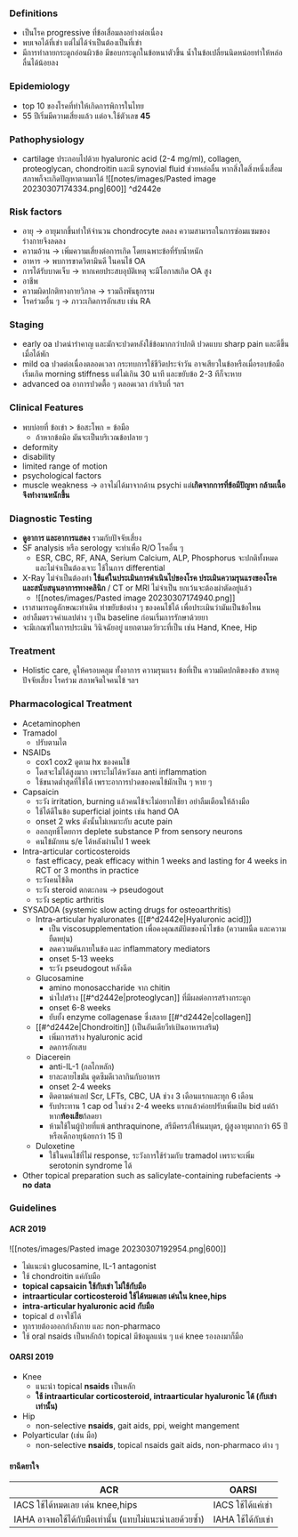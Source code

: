 ### Definitions
- เป็นโรค progressive ที่ข้อเสื่อมลงอย่างต่อเนื่อง
- พบเจอได้ที่เข่า แต่ไม่ได้จำเป็นต้องเป็นที่เข่า
- มีการทำลายกระดูกอ่อนผิวข้อ มีขอบกระดูกในข้อหนาตัวขึ้น น้ำในข้อเปลี่ยนนิดหน่อยทำให้หล่อลื่นได้น้อยลง

### Epidemiology
- top 10 ของโรคที่ทำให้เกิดการพิการในไทย
- 55 ปีเริ่มมีความเสี่ยงแล้ว แต่อจ.ใช้ตัวเลข **45**


### Pathophysiology
- cartilage ประกอบไปด้วย hyaluronic acid (2-4 mg/ml), collagen, proteoglycan, chondroitin และมี synovial fluid ช่วยหล่อลื่น หากสิ่งใดสิ่งหนึ่งเสื่อมสภาพก็จะเกิดปัญหาตามมาได้
![[notes/images/Pasted image 20230307174334.png|600]] ^d2442e

### Risk factors
- อายุ -> อายุมากขึ้นทำให้จำนวน chondrocyte ลดลง ความสามารถในการซ่อมแซมของร่างกายจึงลดลง
- ความอ้วน -> เพิ่มความเสี่ยงต่อการเกิด โดยเฉพาะข้อที่รับน้ำหนัก
- อาหาร -> พบการขาดวิตามินดี ในคนไข้ OA
- การได้รับบาดเจ็บ -> หากเคยประสบอุบัติเหตุ จะมีโอกาสเกิด OA สูง
- อาชีพ
- ความผิดปกติทางกายวิภาค -> รวมถึงพันธุกรรม
- โรคร่วมอื่น ๆ -> ภาวะเกิดการอักเสบ เช่น RA

### Staging
- early oa ปวดน่ารำคาญ และมักจะปวดหลังใช้ข้อมากกว่าปกติ ปวดแบบ sharp pain และดีขึ้นเมื่อได้พัก
- mild oa ปวดต่อเนื่องตลอดเวลา กระทบการใช้ชีวิตประจำวัน อาจเสียวในข้อหรือเมื่อรอบข้อมือ เริ่มเกิด morning stiffness แต่ไม่เกิน 30 นาที และขยับข้อ 2-3 ทีก็จะหาย
- advanced oa อาการปวดตื้อ ๆ ตลอดเวลา กำเริบถี่ ฯลฯ

### Clinical Features
- พบบ่อยที่ ข้อเข่า > ข้อสะโพก = ข้อมือ
	- ถ้าหากข้อมิอ มันจะเป็นบริเวณข้อปลาย ๆ
- deformity
- disability
- limited range of motion
- psychological factors
- muscle weakness ->  อาจไม่ได้มาจากด้าน psychi แต่**เกิดจากการที่ข้อมีปัญหา กล้ามเนื้อจึงทำงานหนักขึ้น**


### Diagnostic Testing
- **ดูอาการ และอาการแสดง** รวมกับปัจจัยเสี่ยง
- SF analysis หรือ serology จะทำเพื่อ R/O โรคอื่น ๆ
	- ESR, CBC, RF, ANA, Serium Calcium, ALP, Phosphorus จะปกติทั้งหมด และไม่จำเป็นต้องเจาะ ใช้ในการ differential
- X-Ray ไม่จำเป็นต้องทำ **ใช้แค่ในประเมินการดำเนินไปของโรค ประเมินความรุนแรงของโรค และสนับสนุนอาการทางคลินิก** / CT or MRI ไม่จำเป็น ยกเว้นจะต้องผ่าตัดอยู่แล้ว
	- ![[notes/images/Pasted image 20230307174940.png]]
- เราสามารถดูลักษณะท่าเดิน ท่าขยับข้อต่าง ๆ ของคนไข้ได้ เพื่อประเมินว่ามันเป็นข้อไหน
- อย่าลืมตรวจค่าแลปต่าง ๆ เป็น baseline ก่อนเริ่มการรักษาด้วยยา
- จะมีเกณฑ์ในการประเมิน วินิจฉัยอยู่ แยกตามอวัยวะที่เป็น เช่น Hand, Knee, Hip

### Treatment
- Holistic care, ดูให้ครอบคลุม ทั้งอาการ ความรุนแรง ข้อที่เป็น ความผิดปกติของข้อ สาเหตุ ปัจจัยเสี่ยง โรคร่วม สภาพจิตใจคนไข้ ฯลฯ

### Pharmacological Treatment
- Acetaminophen
- Tramadol
	- ปรับตามไต
- NSAIDs
	- cox1 cox2 ดูตาม hx ของคนไข้
	- โดสจะไม่ได้สูงมาก เพราะไม่ได้หวังผล anti inflammation
	- ใช้ขนาดต่ำสุดที่ใช้ได้ เพราะอาการปวดของคนไข้มักเป็น ๆ หาย ๆ
- Capsaicin
	- ระวัง irritation, burning แล้วคนไข้จะไม่อยากใช้ยา อย่าลืมเตือนให้ล้างมือ
	- ใช้ได้ดีในข้อ superficial joints เช่น hand OA
	- onset 2 wks ดังนั้นไม่เหมาะกับ acute pain
	- ออกฤทธิ์โดยการ deplete substance P from sensory neurons
	- คนไข้มักทน s/e ได้หลังผ่านไป 1 week
- Intra-articular corticosteroids
	- fast efficacy, peak efficacy within 1 weeks and lasting for 4 weeks in RCT or 3 months in practice
	- ระวังคนไข้ติด
	- ระวัง steroid ตกตะกอน -> pseudogout
	- ระวัง septic arthritis
- SYSADOA (systemic slow acting drugs for osteoarthritis)
	- Intra-articular hyaluronates ([[#^d2442e|Hyaluronic acid]])
		- เป็น viscosupplementation เพื่อคงคุณสมับิตของน้ำไขข้อ (ความหนืด และความยืดหยุ่น)
		- ลดความดันภายในข้อ และ inflammatory mediators
		- onset 5-13 weeks
		- ระวัง pseudogout หลังฉีด
	- Glucosamine
		- amino monosaccharide จาก chitin
		- นำไปสร้าง [[#^d2442e|proteoglycan]] ที่มีผลต่อการสร้างกระดูก
		- onset 6-8 weeks
		- ยับยั้ง enzyme collagenase ซึ่งสลาย [[#^d2442e|collagen]]
	- [[#^d2442e|Chondroitin]] (เป็นอันเดียวีท่เป้นอาหารเสริม)
		- เพิ่มการสร้าง hyaluronic acid
		- ลดการอักเสบ
	- Diacerein
		- anti-IL-1 (กลไกหลัก)
		- ยาละลายไขมัน ดูดซึมดีเวลากินกับอาหาร
		- onset 2-4 weeks
		- ติดตามค่าแลป Scr, LFTs, CBC, UA ช่วง 3 เดือนแรกและทุก 6 เดือน
		- รับประทาน 1 cap od ในช่วง 2-4 weeks แรกแล้วค่อยปรับเพิ่มเป้น bid แต่ถ้าหาก**ท้องเสีย**ก้ลดยา
		- ห้ามใช้ในผู้ป่วยที่แพ้ anthraquinone, สรีมีครรภ์ให้นมบุตร, ผู้สูงอายุมากกว่า 65 ปี หรือเด็กอายุน้อยกว่า 15 ปี
	- Duloxetine
		- ใช้ในคนไข้ที่ไม่ response, ระวังการใช้ร่วมกับ tramadol เพราะจะเพิ่ม serotonin syndrome ได้
- Other topical preparation such as salicylate-containing rubefacients -> **no data**

### Guidelines

#### ACR 2019
![[notes/images/Pasted image 20230307192954.png|600]]
- ไม่แนะนำ glucosamine, IL-1 antagonist
- ใช้ chondroitin แค่กับมือ
- **topical capsaicin ใช้กับเข่า ไม่ใช้กับมือ**
- **intraarticular corticosteroid ใช้ได้หมดเลย เด่นใน knee,hips**
- **intra-articular hyaluronic acid กับมือ**
- topical d อาจใช้ได้
- ทุกรายต้องออกกำลังกาย และ non-pharmaco
- ใช้ oral nsaids เป็นหลักถ้า topical มีข้อมูลแน่น ๆ แค่ knee รองลงมาก็มือ

#### OARSI 2019
- Knee
	- แนะนำ topical **nsaids** เป็นหลัก
	- **ใช้ intraarticular corticosteroid, intraarticular hyaluronic ได้ (กับเข่าเท่านั้น)**
- Hip
	- non-selective **nsaids**, gait aids, ppi, weight mangement
- Polyarticular (เช่น มือ)
	- non-selective **nsaids**, topical nsaids gait aids, non-pharmaco ต่าง ๆ

#### ยาฉีดยาใจ
| ACR                                                    | OARSI              |
| ------------------------------------------------------ | ------------------ |
| IACS ใช้ได้หมดเลย เด่น knee,hips                       | IACS ใช้ได้แค่เข่า |
| IAHA อาจพอใช้ได้กับมือเท่านั้น (แทบไม่แนะนำเลยด้วยซ้ำ) |  IAHA ใช้ได้กับเข่า                   |